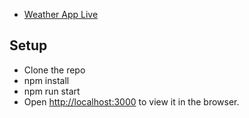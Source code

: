 
* [Weather App Live](https://nathasha.herokuapp.com/)

##  Setup
* Clone the repo
* npm install
* npm run start
* Open [http://localhost:3000](http://localhost:3000) to view it in the browser.
